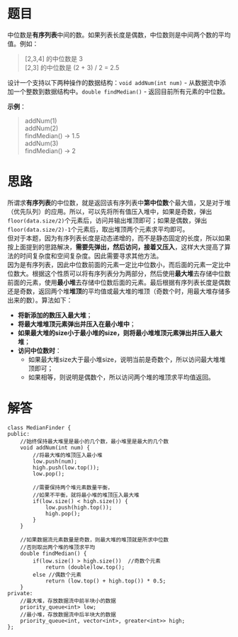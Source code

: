 # **题目**  
中位数是**有序列表**中间的数。如果列表长度是偶数，中位数则是中间两个数的平均值。例如：
>[2,3,4] 的中位数是 3  
 [2,3] 的中位数是 (2 + 3) / 2 = 2.5

设计一个支持以下两种操作的数据结构：```void addNum(int num)``` - 从数据流中添加一个整数到数据结构中。```double findMedian()``` - 返回目前所有元素的中位数。  

**示例**：  
>  addNum(1)  
   addNum(2)  
   findMedian() -> 1.5  
   addNum(3)   
   findMedian() -> 2  

# **思路**  
所谓求**有序列表**的中位数，就是返回该有序列表中**第中位数**个最大值，又是对于堆（优先队列）的应用。所以，可以先将所有值压入堆中，如果是奇数，弹出```floor(data.size/2)```个元素后，访问并输出堆顶即可；如果是偶数，弹出```floor(data.size/2)-1```个元素后，取出堆顶两个元素求平均即可。  
但对于本题，因为有序列表长度是动态递增的，而不是静态固定的长度，所以如果按上面提到的思路解决，**需要先弹出，然后访问，接着又压入**，这样大大提高了算法的时间复杂度和空间复杂度。因此需要寻求其他方法。  
因为是有序列表，因此中位数前面的元素一定比中位数小，而后面的元素一定比中位数大。根据这个性质可以将有序列表分为两部分，然后使用**最大堆**去存储中位数前面的元素，使用**最小堆**去存储中位数后面的元素。最后根据有序列表长度是偶数还是奇数，返回两个堆**堆顶**的平均值或最大堆的堆顶（奇数个时，用最大堆存储多出来的数）。算法如下：  
- **将新添加的数压入最大堆**；
- **将最大堆堆顶元素弹出并压入在最小堆中**；
- **如果最大堆的size小于最小堆的size，则将最小堆堆顶元素弹出并压入最大堆**；
- **访问中位数时**：
    - 如果最大堆size大于最小堆size，说明当前是奇数个，所以访问最大堆堆顶即可；
    - 如果相等，则说明是偶数个，所以访问两个堆的堆顶求平均值返回。

# **解答**  
```
class MedianFinder {
public:
    //始终保持最大堆里是最小的几个数，最小堆里是最大的几个数
    void addNum(int num) {
        //将最大堆的堆顶压入最小堆
        low.push(num);  
        high.push(low.top()); 
        low.pop(); 

        //需要保持两个堆元素数量平衡，
        //如果不平衡，就将最小堆的堆顶压入最大堆
        if(low.size() < high.size()) {   
            low.push(high.top());
            high.pop();
        }
    }

    //如果数据流元素数量是奇数，则最大堆的堆顶就是所求中位数
    //否则取出两个堆的堆顶求平均
    double findMedian() {
        if(low.size() > high.size())  //奇数个元素
            return (double)low.top();
        else //偶数个元素
            return (low.top() + high.top()) * 0.5;
    }
private:
    //最大堆，存放数据流中前半块小的数据
    priority_queue<int> low;  
    //最小堆，存放数据流中后半块大的数据
    priority_queue<int, vector<int>, greater<int>> high;   
};
```